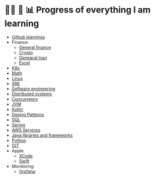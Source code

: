# 👨‍💻 📝 📊 Progress of everything I am learning
- [Github learnings](github.md)
- Finance
  - [General finance](finance/general_finance.md)
  - [Crypto](finance/crypto.md)
  - [Genearal loan](finance/loan.md)
  - [Excel](finance/excel.md)
- [K8s](k8s.md)
- [Math](math.md)
- [Linux](linux.md)
- [SRE](sre.md)
- [Software engineering](software_engineering.md)
- [Distributed systems](distributed_systems.md)
- [Concurrency](concurrency.md)
- [JVM](jvm.md)
- [Kotlin](kotlin.md)
- [Desing Patterns](design_patterns.md)
- [SQL](sql.md)
- [Spring](spring.md)
- [AWS Services](aws_services.md) 
- [Java libraries and frameworks](java_fx_and_libs.md)
- [Python](python.md)
- [GIT](git.md)
- Apple
  - [XCode](apple/xcode.md)
  - [Swift](apple/swift.md)
- Monitoring
  - [Grafana](monitoring/grafana.md)
